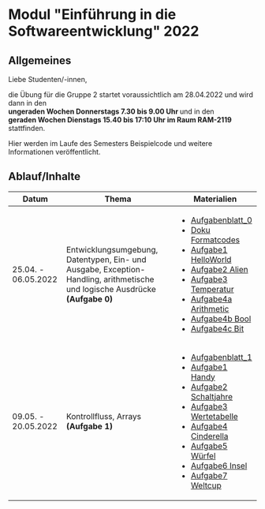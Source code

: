 # Modul "Einführung in die Softwareentwicklung" 2022
## Allgemeines

Liebe Studenten/-innen,

die Übung für die Gruppe 2 startet voraussichtlich am 28.04.2022 und wird dann in den   
<b>ungeraden Wochen Donnerstags 7.30 bis 9.00 Uhr </b>und in den    
<b>geraden   Wochen Dienstags 15.40 bis 17:10 Uhr im Raum RAM-2119 </b> stattfinden.   


Hier werden im Laufe des Semesters Beispielcode und weitere Informationen veröffentlicht.

## Ablauf/Inhalte

|Datum|Thema|Materialien|
---|---|---
25.04. - 06.05.2022|Entwicklungsumgebung, Datentypen, Ein- und Ausgabe, Exception-Handling, arithmetische und logische Ausdrücke **(Aufgabe 0)**|<ul><li>  [Aufgabenblatt_0](https://github.com/ComputerScienceLecturesTUBAF/SoftwareentwicklungSoSe2022_Aufgabe_00) <li> [Doku Formatcodes](https://docs.microsoft.com/en-us/dotnet/standard/base-types/standard-numeric-format-strings) <li> [Aufgabe1 HelloWorld](https://github.com/agi21/tubaf-EiS-2022/blob/main/%C3%9Cbung00/HelloWorld/Program.cs) <li> [Aufgabe2 Alien](https://github.com/agi21/tubaf-EiS-2022/blob/main/%C3%9Cbung00/alien/Program.cs) <li> [Aufgabe3 Temperatur](https://github.com/agi21/tubaf-EiS-2022/blob/main/%C3%9Cbung00/Temperature/Program.cs) <li> [Aufgabe4a Arithmetic](https://github.com/agi21/tubaf-EiS-2022/blob/main/%C3%9Cbung00/Arithmetic/Program.cs) <li> [Aufgabe4b Bool](https://github.com/agi21/tubaf-EiS-2022/blob/main/%C3%9Cbung00/Bool/Program.cs) <li> [Aufgabe4c Bit](https://github.com/agi21/tubaf-EiS-2022/blob/main/%C3%9Cbung00/Bit/Program.cs)  
09.05. - 20.05.2022|Kontrollfluss, Arrays **(Aufgabe 1)**|<ul><li>  [Aufgabenblatt_1](https://github.com/ComputerScienceLecturesTUBAF/SoftwareentwicklungSoSe2022_Aufgabe_01) <li>  [Aufgabe1 Handy](https://github.com/agi21/tubaf-EiS-2022/blob/main/%C3%9Cbung01/Handy/Program.cs) <li>  [Aufgabe2 Schaltjahre](https://github.com/agi21/tubaf-EiS-2022/blob/main/%C3%9Cbung01/Schaltjahre/Program.cs) <li>  [Aufgabe3 Wertetabelle](https://github.com/agi21/tubaf-EiS-2022/blob/main/%C3%9Cbung01/Werttabelle/Program.cs) <li> [Aufgabe4 Cinderella](https://github.com/agi21/tubaf-EiS-2022/blob/main/%C3%9Cbung01/Cinderella/Program.cs) <li> [Aufgabe5 Würfel](https://github.com/agi21/tubaf-EiS-2022/blob/main/%C3%9Cbung01/W%C3%BCrfel/Program.cs) <li> [Aufgabe6 Insel](https://github.com/agi21/tubaf-EiS-2022/blob/main/%C3%9Cbung01/Insel/Program.cs) <li> [Aufgabe7 Weltcup](https://github.com/agi21/tubaf-EiS-2022/blob/main/%C3%9Cbung01/Weltcup/Program.cs)
 
 <!---
23.05. - 03.05.2022|Objektorientierte Programmierung **(Aufgabe 2)**|<ul><li>  [Aufgabenblatt_2](https://github.com/ComputerScienceLecturesTUBAF/SoftwareentwicklungSoSe2021_Aufgabe_02)
06.06. - 17.06.2022|Versionsverwaltung, Workflow, GitHub, Markdown, objektorientierte Programmierung **(Aufgabe 3)**|<ul><li>  [Aufgabenblatt_3](https://classroom.github.com/g/2giK8cn5)
20.06. - 01.07.2022|Objektorientierte Programmierung, Speicherverwaltung **(Aufgabe 4)**|<ul><li>  [Aufgabenblatt_4](https://classroom.github.com/g/wE9XFxIU)
 -|Abschlussaufgabe|
-->
